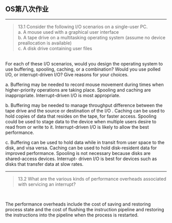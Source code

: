 ## OS第八次作业

--------------
> 13.1 Consider the following I/O scenarios on a single-user PC.<br>
a. A mouse used with a graphical user interface<br>
b. A tape drive on a multitasking operating system (assume no device preallocation is available)<br>
c. A disk drive containing user files<br>
 <br>
For each of these I/O scenarios, would you design the operating system to use buffering, spooling, caching, or a combination? Would you use polled I/O, or interrupt-driven I/O? Give reasons for your choices.

<br>

a. Buffering may be needed to record mouse movement during times when higher-priority operations are taking place. Spooling and caching are inappropriate. Interrupt-driven I/O is most appropriate.

b. Buffering may be needed to manage throughput difference between the tape drive and the source or destination of the I/O . Caching can be used to hold copies of data that resides on the tape, for faster access. Spooling could be used to stage data to the device when multiple users desire to read from or write to it. Interrupt-driven I/O is likely to allow the best performance. 

c. Buffering can be used to hold data while in transit from user space to the disk, and visa versa. Caching can be used to hold disk-resident data for improved performance. Spooling is not necessary because disks are shared-access devices. Interrupt- driven I/O is best for devices such as disks that transfer data at slow rates.

--------------

> 13.2 What are the various kinds of performance overheads associated with servicing an interrupt?
<br>

The performance overheads include the cost of saving and restoring process state and the cost of flushing the instruction pipeline and restoring the instructions into the pipeline when the process is restarted.

